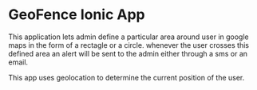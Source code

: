 GeoFence Ionic App
=====================

This application lets admin define a particular area around user in google maps in the form of a rectagle or a circle.
whenever the user crosses this defined area an alert will be sent to the admin either through a sms or an email.

This app uses geolocation to determine the current position of the user.   
